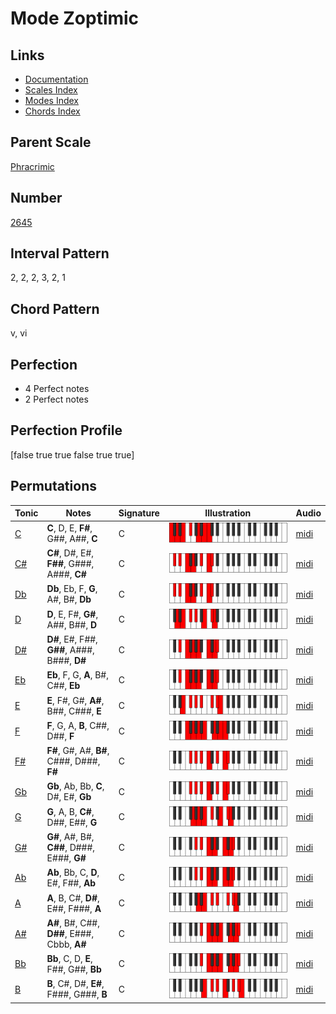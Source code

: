 # Mode Zoptimic

## Links

- [Documentation](index.md)
- [Scales Index](Scales.md)
- [Modes Index](Modes.md)
- [Chords Index](Chords.md)

## Parent Scale

[Phracrimic](ScalePhracrimic.md)

## Number

[2645](https://ianring.com/musictheory/scales/2645)

## Interval Pattern

2, 2, 2, 3, 2, 1

## Chord Pattern

v, vi

## Perfection

- 4 Perfect notes
- 2 Perfect notes

## Perfection Profile

[false true true false true true]

## Permutations

| Tonic | Notes | Signature | Illustration | Audio |
|-------|-------|-----------|--------------|-------|
| [C](ModeCNaturalZoptimic.md) | **C**, D, E, **F#**, G##, A##, **C** | C | ![CNaturalZoptimic](ModeCNaturalZoptimic.png) | [midi](https://github.com/edipermadi/music/blob/main/docs/ModeCNaturalZoptimic.mid?raw=true) |
| [C#](ModeCSharpZoptimic.md) | **C#**, D#, E#, **F##**, G###, A###, **C#** | C | ![CSharpZoptimic](ModeCSharpZoptimic.png) | [midi](https://github.com/edipermadi/music/blob/main/docs/ModeCSharpZoptimic.mid?raw=true) |
| [Db](ModeDFlatZoptimic.md) | **Db**, Eb, F, **G**, A#, B#, **Db** | C | ![DFlatZoptimic](ModeDFlatZoptimic.png) | [midi](https://github.com/edipermadi/music/blob/main/docs/ModeDFlatZoptimic.mid?raw=true) |
| [D](ModeDNaturalZoptimic.md) | **D**, E, F#, **G#**, A##, B##, **D** | C | ![DNaturalZoptimic](ModeDNaturalZoptimic.png) | [midi](https://github.com/edipermadi/music/blob/main/docs/ModeDNaturalZoptimic.mid?raw=true) |
| [D#](ModeDSharpZoptimic.md) | **D#**, E#, F##, **G##**, A###, B###, **D#** | C | ![DSharpZoptimic](ModeDSharpZoptimic.png) | [midi](https://github.com/edipermadi/music/blob/main/docs/ModeDSharpZoptimic.mid?raw=true) |
| [Eb](ModeEFlatZoptimic.md) | **Eb**, F, G, **A**, B#, C##, **Eb** | C | ![EFlatZoptimic](ModeEFlatZoptimic.png) | [midi](https://github.com/edipermadi/music/blob/main/docs/ModeEFlatZoptimic.mid?raw=true) |
| [E](ModeENaturalZoptimic.md) | **E**, F#, G#, **A#**, B##, C###, **E** | C | ![ENaturalZoptimic](ModeENaturalZoptimic.png) | [midi](https://github.com/edipermadi/music/blob/main/docs/ModeENaturalZoptimic.mid?raw=true) |
| [F](ModeFNaturalZoptimic.md) | **F**, G, A, **B**, C##, D##, **F** | C | ![FNaturalZoptimic](ModeFNaturalZoptimic.png) | [midi](https://github.com/edipermadi/music/blob/main/docs/ModeFNaturalZoptimic.mid?raw=true) |
| [F#](ModeFSharpZoptimic.md) | **F#**, G#, A#, **B#**, C###, D###, **F#** | C | ![FSharpZoptimic](ModeFSharpZoptimic.png) | [midi](https://github.com/edipermadi/music/blob/main/docs/ModeFSharpZoptimic.mid?raw=true) |
| [Gb](ModeGFlatZoptimic.md) | **Gb**, Ab, Bb, **C**, D#, E#, **Gb** | C | ![GFlatZoptimic](ModeGFlatZoptimic.png) | [midi](https://github.com/edipermadi/music/blob/main/docs/ModeGFlatZoptimic.mid?raw=true) |
| [G](ModeGNaturalZoptimic.md) | **G**, A, B, **C#**, D##, E##, **G** | C | ![GNaturalZoptimic](ModeGNaturalZoptimic.png) | [midi](https://github.com/edipermadi/music/blob/main/docs/ModeGNaturalZoptimic.mid?raw=true) |
| [G#](ModeGSharpZoptimic.md) | **G#**, A#, B#, **C##**, D###, E###, **G#** | C | ![GSharpZoptimic](ModeGSharpZoptimic.png) | [midi](https://github.com/edipermadi/music/blob/main/docs/ModeGSharpZoptimic.mid?raw=true) |
| [Ab](ModeAFlatZoptimic.md) | **Ab**, Bb, C, **D**, E#, F##, **Ab** | C | ![AFlatZoptimic](ModeAFlatZoptimic.png) | [midi](https://github.com/edipermadi/music/blob/main/docs/ModeAFlatZoptimic.mid?raw=true) |
| [A](ModeANaturalZoptimic.md) | **A**, B, C#, **D#**, E##, F###, **A** | C | ![ANaturalZoptimic](ModeANaturalZoptimic.png) | [midi](https://github.com/edipermadi/music/blob/main/docs/ModeANaturalZoptimic.mid?raw=true) |
| [A#](ModeASharpZoptimic.md) | **A#**, B#, C##, **D##**, E###, Cbbb, **A#** | C | ![ASharpZoptimic](ModeASharpZoptimic.png) | [midi](https://github.com/edipermadi/music/blob/main/docs/ModeASharpZoptimic.mid?raw=true) |
| [Bb](ModeBFlatZoptimic.md) | **Bb**, C, D, **E**, F##, G##, **Bb** | C | ![BFlatZoptimic](ModeBFlatZoptimic.png) | [midi](https://github.com/edipermadi/music/blob/main/docs/ModeBFlatZoptimic.mid?raw=true) |
| [B](ModeBNaturalZoptimic.md) | **B**, C#, D#, **E#**, F###, G###, **B** | C | ![BNaturalZoptimic](ModeBNaturalZoptimic.png) | [midi](https://github.com/edipermadi/music/blob/main/docs/ModeBNaturalZoptimic.mid?raw=true) |
